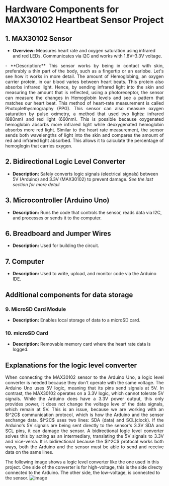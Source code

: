 # Hardware Components for MAX30102 Heartbeat Sensor Project

## 1. MAX30102 Sensor 
- **Overview:** Measures heart rate and oxygen saturation using infrared and red LEDs. Communicates via I2C and works with 1.8V–3.3V voltage.
<p align="justify">
- **Description:** This sensor works by being in contact with skin, preferably a thin part of the body, such as a fingertip or an earlobe. Let's see how it works in more detail. The amount of Hemoglobing, an oxygen carrier protein, in our blood varies between heart beats. This protein also absorbs infrared light.  Hence, by sending infrared light into the skin and measuring the amount that is reflected, using a photoreceptor, the sensor can measure the changes in Hemoglobin levels and see a pattern that matches our heart beat. This method of heart-rate measurement is called Photoplethysmography (PPG). This sensor can also measure oxygen saturation by pulse oximetry, a method that used two lights: infrared (880nm) and red light (660nm). This is possible because oxygenated hemoglobin absorbs more infrared light while deoxygenated hemoglobin absorbs more red light. Similar to the heart rate measurement, the sensor sends both wavelengths of light into the skin and compares the amount of red and infrared light absorbed. This allows it to calculate the percentage of hemoglogin that carries oxygen. 
</p>

## 2. Bidirectional Logic Level Converter
- **Description:** Safely converts logic signals (electrical signals) between 5V (Arduino) and 3.3V (MAX30102) to prevent damage. *See the last section for more detail*

## 3. Microcontroller (Arduino Uno)
- **Description:** Runs the code that controls the sensor, reads data via I2C, and processes or sends it to the computer.

## 6. Breadboard and Jumper Wires
- **Description:** Used for building the circuit.

## 7. Computer
- **Description:** Used to write, upload, and monitor code via the Arduino IDE. 

## Additional components for data storage
### 9. MicroSD Card Module
- **Description:** Enables local storage of data to a microSD card.

### 10. microSD Card 
- **Description:** Removable memory card where the heart rate data is logged.

## Explanations for the logic level converter
<p align="justify">
When connecting the MAX30102 sensor to the Arduino Uno, a logic level converter is needed because they don't operate with the same voltage. The Arduino Uno uses 5V logic, meaning that its pins send signals at 5V. In contrast, the MAX30102 operates on a 3.3V logic, which cannot tolerate 5V signals. While the Arduino does have a 3.3V power output, this only provides power, it does not change the voltage leve of the data signals, which remain at 5V. This is an issue, because we are working with an $I^2C$ communication protocol, which is how the Arduino and the sensor exchange data. $I^2C$ uses two lines: SDA (data) and SCL(clock). If the Arduino's 5V signals are being sent directly to the sensor's 3.3V SDA and SCL pins, it can damage the sensor. A bidirectional logic level converter solves this by acting as an intermediary, translating the 5V signals to 3.3V and vice-versa. It is bidirectional because the $I^2C$ protocal works both ways, both the Arduino and the sensor must be able to send and receive data on the same lines. 
</p>

The following image shows a logic level converter like the one used in this project. One side of the converter is for high-voltage, this is the side directy connected to the Arduino. The other side, the low-voltage, is connected to the sensor.
![image](https://github.com/user-attachments/assets/4d74c182-f520-446f-8f4f-3591454fbcdd)
